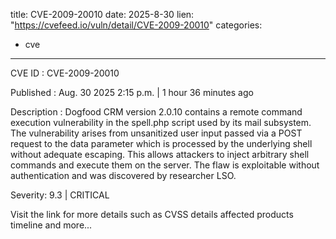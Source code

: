  
title: CVE-2009-20010
date: 2025-8-30
lien: "https://cvefeed.io/vuln/detail/CVE-2009-20010"
categories:
  - cve
---

CVE ID : CVE-2009-20010

Published :  Aug. 30
2025
2:15 p.m. | 1 hour
36 minutes ago

Description : Dogfood CRM version 2.0.10 contains a remote command execution vulnerability in the spell.php script used by its mail subsystem. The vulnerability arises from unsanitized user input passed via a POST request to the data parameter
which is processed by the underlying shell without adequate escaping. This allows attackers to inject arbitrary shell commands and execute them on the server. The flaw is exploitable without authentication and was discovered by researcher LSO.

Severity: 9.3 | CRITICAL

Visit the link for more details
such as CVSS details
affected products
timeline
and more...

